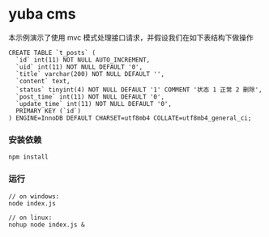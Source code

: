 # yuba cms

本示例演示了使用 mvc 模式处理接口请求，并假设我们在如下表结构下做操作

```
CREATE TABLE `t_posts` (
  `id` int(11) NOT NULL AUTO_INCREMENT,
  `uid` int(11) NOT NULL DEFAULT '0',
  `title` varchar(200) NOT NULL DEFAULT '',
  `content` text,
  `status` tinyint(4) NOT NULL DEFAULT '1' COMMENT '状态 1 正常 2 删除',
  `post_time` int(11) NOT NULL DEFAULT '0',
  `update_time` int(11) NOT NULL DEFAULT '0',
  PRIMARY KEY (`id`)
) ENGINE=InnoDB DEFAULT CHARSET=utf8mb4 COLLATE=utf8mb4_general_ci;

```

### 安装依赖

```
npm install
```

### 运行

```
// on windows:
node index.js

// on linux:
nohup node index.js &
```
